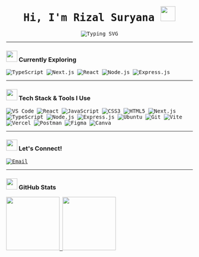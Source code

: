 <h1 align="center" style="font-family:'Anonymous Pro', monospace;">
  Hi, I'm Rizal Suryana <img src="https://raw.githubusercontent.com/Tarikul-Islam-Anik/Animated-Fluent-Emojis/master/Emojis/Hand%20gestures/Waving%20Hand%20Light%20Skin%20Tone.png" width="40">
</h1>

<p align="center" style="font-family:'Anonymous Pro', monospace;">
  <img src="https://readme-typing-svg.demolab.com?font=Anonymous+Pro&size=22&duration=4000&pause=800&color=00FFAB&center=true&vCenter=true&width=450&lines=React+Web+Developer;Front-End+Enthusiast;Passionate+Lifelong+Learner" alt="Typing SVG">
</p>

---

### <img src="https://raw.githubusercontent.com/Tarikul-Islam-Anik/Animated-Fluent-Emojis/master/Emojis/People%20with%20professions/Man%20Teacher%20Light%20Skin%20Tone.png" width="30"> Currently Exploring
<div align="left" style="font-family:'Anonymous Pro', monospace;">
  <img src="https://img.shields.io/badge/TypeScript-3178C6?style=for-the-badge&logo=typescript&logoColor=white" alt="TypeScript" />
  <img src="https://img.shields.io/badge/Next.js-000?logo=nextdotjs&logoColor=fff&style=for-the-badge" alt="Next.js" />
  <img src="https://img.shields.io/badge/React-20232A?style=for-the-badge&logo=react&logoColor=61DAFB" alt="React" />
  <img src="https://img.shields.io/badge/Node.js-43853d?style=for-the-badge&logo=node.js&logoColor=white" alt="Node.js" />
  <img src="https://img.shields.io/badge/Express.js-000000?style=for-the-badge&logo=express&logoColor=white" alt="Express.js" />
</div>


---
### <img src="https://raw.githubusercontent.com/Tarikul-Islam-Anik/Animated-Fluent-Emojis/master/Emojis/People%20with%20professions/Man%20Technologist%20Light%20Skin%20Tone.png" width="30"> Tech Stack & Tools I Use
<div align="left" style="font-family:'Anonymous Pro', monospace;">
  <img src="https://img.shields.io/badge/VS%20Code-007ACC?style=for-the-badge&logo=visual-studio-code&logoColor=white" alt="VS Code" />
  <img src="https://img.shields.io/badge/React-20232A?style=for-the-badge&logo=react&logoColor=61DAFB" alt="React" />
  <img src="https://img.shields.io/badge/JavaScript-F7DF1E?style=for-the-badge&logo=javascript&logoColor=000" alt="JavaScript" />
  <img src="https://img.shields.io/badge/CSS3-1572B6?style=for-the-badge&logo=css3&logoColor=white" alt="CSS3" />
  <img src="https://img.shields.io/badge/HTML5-E34F26?style=for-the-badge&logo=html5&logoColor=white" alt="HTML5" />
  <img src="https://img.shields.io/badge/Next.js-000?logo=nextdotjs&logoColor=fff&style=for-the-badge" alt="Next.js" />
  <img src="https://img.shields.io/badge/TypeScript-3178C6?style=for-the-badge&logo=typescript&logoColor=white" alt="TypeScript" />
  <img src="https://img.shields.io/badge/Node.js-43853d?style=for-the-badge&logo=node.js&logoColor=white" alt="Node.js" />
  <img src="https://img.shields.io/badge/Express.js-000000?style=for-the-badge&logo=express&logoColor=white" alt="Express.js" />
  <img src="https://img.shields.io/badge/Ubuntu-E95420?style=for-the-badge&logo=ubuntu&logoColor=white" alt="Ubuntu" />
  <img src="https://img.shields.io/badge/Git-F05032?style=for-the-badge&logo=git&logoColor=white" alt="Git" />
  <img src="https://img.shields.io/badge/Vite-646CFF?style=for-the-badge&logo=vite&logoColor=white" alt="Vite" />
  <img src="https://img.shields.io/badge/Vercel-000?style=for-the-badge&logo=vercel&logoColor=white" alt="Vercel" />
  <img src="https://img.shields.io/badge/Postman-FF6C37?style=for-the-badge&logo=postman&logoColor=white" alt="Postman" />
  <img src="https://img.shields.io/badge/Figma-F24E1E?style=for-the-badge&logo=figma&logoColor=white" alt="Figma" />
  <img src="https://img.shields.io/badge/Canva-00C4CC?style=for-the-badge&logo=canva&logoColor=white" alt="Canva" />
</div>



---

### <img src="https://raw.githubusercontent.com/Tarikul-Islam-Anik/Animated-Fluent-Emojis/master/Emojis/People%20with%20activities/Man%20Lifting%20Weights%20Light%20Skin%20Tone.png" width="30"> Let's Connect!
<p align="left" style="font-family:'Anonymous Pro', monospace;">
  <a href="mailto:rizalsuryana.dev@gmail.com">
    <img src="https://img.shields.io/badge/rizalsuryana.dev@gmail.com-0073e6?style=for-the-badge&logo=gmail&logoColor=white" alt="Email">
  </a>
</p>

---

### <img src="https://user-images.githubusercontent.com/74038190/216122041-518ac897-8d92-4c6b-9b3f-ca01dcaf38ee.png" width="30"> GitHub Stats
<div align="left" style="font-family:'Anonymous Pro', monospace;">
  <a href="https://github.com/rizalsuryana">
    <img height="144rem" src="https://github-readme-stats.vercel.app/api?username=rizalsuryana&rank_icon=github&hide=stars&count_private=true&theme=highcontrast&hide_border=true&bg_color=00000000"/>
    <img height="144rem" src="https://github-readme-stats.vercel.app/api/top-langs/?username=rizalsuryana&hide=jupyter%20notebook,&layout=compact&theme=highcontrast&hide_border=true&bg_color=00000000"/>
  </a>
</div>
<!--
    <img height="180em" src="https://github-readme-stats-eight-theta.vercel.app/api?username=rizalsuryana&show_icons=true&theme=highcontrast&include_all_commits=true&count_private=true&hide_border=true&bg_color=00000000"/>
-->

